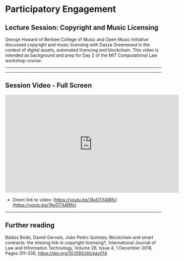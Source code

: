 # Participatory Engagement 

## Lecture Session: Copyright and Music Licensing 
        
George Howard of Berklee College of Music and Open Music Initiative discussed copyright and music licensing with Dazza Greenwood in the context of digital assets, automated licencing and blockchain. This video is intended as background and prep for Day 2 of the MIT Computational Law workshop course.

----------

<script type="text/javascript">
        (function(p,i,g,e,o,n,s){p[o]=p[o]||function(){(p[o].q=p[o].q||[]).push(arguments)},
            n=i.createElement(g),s=i.getElementsByTagName(g)[0];n.async=1;n.src=e;
            s.parentNode.insertBefore(n,s);})
            (window,document,'script','https://static.pigeonhole.at/widget/pigeon-widget.js','phl');
        phl("create", {
            width: "320px",
            height: "568px",
            passcode: "LAWMIT",
            className: "pigeonhole-iframe",
            sessionId: 188764, 
        });
    </script>
<div class="pigeonhole-iframe"></div>


--------
        
## Session Video - Full Screen
        
<iframe width="560" height="315" src="https://www.youtube.com/embed/7AvDTX4IRfs" frameborder="0" allow="accelerometer; autoplay; encrypted-media; gyroscope; picture-in-picture" allowfullscreen></iframe>

* Direct link to video: [https://youtu.be/7AvDTX4IRfs](https://youtu.be/7AvDTX4IRfs)

---------

## Further reading

Balázs Bodó, Daniel Gervais, João Pedro Quintais; Blockchain and smart contracts: the missing link in copyright licensing?, International Journal of Law and Information Technology, Volume 26, Issue 4, 1 December 2018, Pages 311–336, https://doi.org/10.1093/ijlit/eay014
